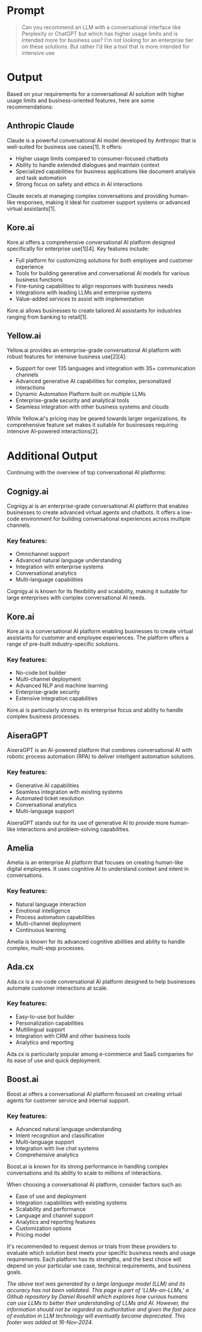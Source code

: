# Prompt

> Can you recommend an LLM with a conversational interface like Perplexity or ChatGPT but which has higher usage limits and is intended more for business use? I'm not looking for an enterprise tier on these solutions. But rather I'd like a tool that is more intended for intensive use

# Output

Based on your requirements for a conversational AI solution with higher usage limits and business-oriented features, here are some recommendations:

## Anthropic Claude

Claude is a powerful conversational AI model developed by Anthropic that is well-suited for business use cases\[1]. It offers:

- Higher usage limits compared to consumer-focused chatbots
- Ability to handle extended dialogues and maintain context
- Specialized capabilities for business applications like document analysis and task automation
- Strong focus on safety and ethics in AI interactions

Claude excels at managing complex conversations and providing human-like responses, making it ideal for customer support systems or advanced virtual assistants\[1].

## Kore.ai

Kore.ai offers a comprehensive conversational AI platform designed specifically for enterprise use\[1]\[4]. Key features include:

- Full platform for customizing solutions for both employee and customer experience
- Tools for building generative and conversational AI models for various business functions
- Fine-tuning capabilities to align responses with business needs
- Integrations with leading LLMs and enterprise systems
- Value-added services to assist with implementation

Kore.ai allows businesses to create tailored AI assistants for industries ranging from banking to retail\[1].

## Yellow.ai

Yellow.ai provides an enterprise-grade conversational AI platform with robust features for intensive business use\[2]\[4]:

- Support for over 135 languages and integration with 35+ communication channels
- Advanced generative AI capabilities for complex, personalized interactions
- Dynamic Automation Platform built on multiple LLMs
- Enterprise-grade security and analytical tools
- Seamless integration with other business systems and clouds

While Yellow.ai's pricing may be geared towards larger organizations, its comprehensive feature set makes it suitable for businesses requiring intensive AI-powered interactions\[2].

# Additional Output

Continuing with the overview of top conversational AI platforms:

## Cognigy.ai

Cognigy.ai is an enterprise-grade conversational AI platform that enables businesses to create advanced virtual agents and chatbots. It offers a low-code environment for building conversational experiences across multiple channels.

### Key features:

- Omnichannel support
- Advanced natural language understanding
- Integration with enterprise systems
- Conversational analytics
- Multi-language capabilities

Cognigy.ai is known for its flexibility and scalability, making it suitable for large enterprises with complex conversational AI needs.

## Kore.ai

Kore.ai is a conversational AI platform enabling businesses to create virtual assistants for customer and employee experiences. The platform offers a range of pre-built industry-specific solutions.

### Key features:

- No-code bot builder
- Multi-channel deployment
- Advanced NLP and machine learning
- Enterprise-grade security
- Extensive integration capabilities

Kore.ai is particularly strong in its enterprise focus and ability to handle complex business processes.

## AiseraGPT

AiseraGPT is an AI-powered platform that combines conversational AI with robotic process automation (RPA) to deliver intelligent automation solutions.

### Key features:

- Generative AI capabilities
- Seamless integration with existing systems
- Automated ticket resolution
- Conversational analytics
- Multi-language support

AiseraGPT stands out for its use of generative AI to provide more human-like interactions and problem-solving capabilities.

## Amelia

Amelia is an enterprise AI platform that focuses on creating human-like digital employees. It uses cognitive AI to understand context and intent in conversations.

### Key features:

- Natural language interaction
- Emotional intelligence
- Process automation capabilities
- Multi-channel deployment
- Continuous learning

Amelia is known for its advanced cognitive abilities and ability to handle complex, multi-step processes.

## Ada.cx

Ada.cx is a no-code conversational AI platform designed to help businesses automate customer interactions at scale.

### Key features:

- Easy-to-use bot builder
- Personalization capabilities
- Multilingual support
- Integration with CRM and other business tools
- Analytics and reporting

Ada.cx is particularly popular among e-commerce and SaaS companies for its ease of use and quick deployment.

## Boost.ai

Boost.ai offers a conversational AI platform focused on creating virtual agents for customer service and internal support.

### Key features:

- Advanced natural language understanding
- Intent recognition and classification
- Multi-language support
- Integration with live chat systems
- Comprehensive analytics

Boost.ai is known for its strong performance in handling complex conversations and its ability to scale to millions of interactions.

When choosing a conversational AI platform, consider factors such as:

- Ease of use and deployment
- Integration capabilities with existing systems
- Scalability and performance
- Language and channel support
- Analytics and reporting features
- Customization options
- Pricing model

It's recommended to request demos or trials from these providers to evaluate which solution best meets your specific business needs and usage requirements. Each platform has its strengths, and the best choice will depend on your particular use case, technical requirements, and business goals.

*The above text was generated by a large language model (LLM) and its accuracy has not been validated. This page is part of 'LLMs-on-LLMs,' a Github repository by Daniel Rosehill which explores how curious humans can use LLMs to better their understanding of LLMs and AI. However, the information should not be regarded as authoritative and given the fast pace of evolution in LLM technology will eventually become deprecated. This footer was added at 16-Nov-2024.*


